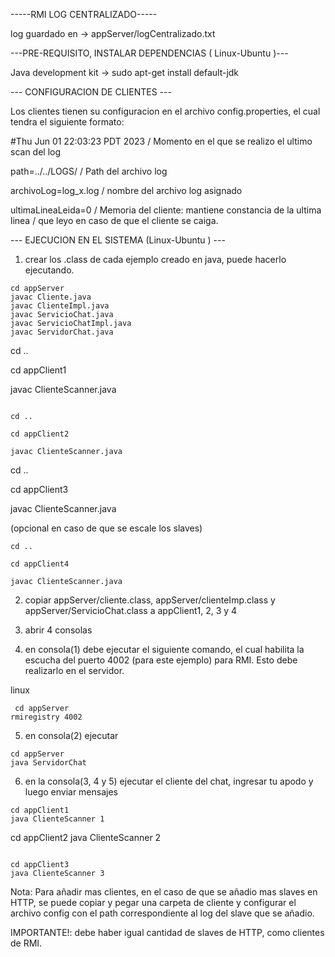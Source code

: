 -----RMI LOG CENTRALIZADO-----

log guardado en -> appServer/logCentralizado.txt

---PRE-REQUISITO, INSTALAR DEPENDENCIAS ( Linux-Ubuntu )---

Java development kit -> sudo apt-get install default-jdk

--- CONFIGURACION DE CLIENTES ---

Los clientes tienen su configuracion en el archivo config.properties, el cual tendra el siguiente formato:

#Thu Jun 01 22:03:23 PDT 2023   / Momento en el que se realizo el ultimo scan del log

path=../../LOGS/                / Path del archivo log

archivoLog=log_x.log            / nombre del archivo log asignado

ultimaLineaLeida=0              / Memoria del cliente: mantiene constancia de la ultima linea
                                / que leyo en caso de que el cliente se caiga.


--- EJECUCION EN EL SISTEMA (Linux-Ubuntu ) ---

1) crear los .class de cada ejemplo creado en java, puede hacerlo ejecutando.

```
cd appServer
javac Cliente.java
javac ClienteImpl.java
javac ServicioChat.java
javac ServicioChatImpl.java
javac ServidorChat.java
```

cd ..

cd appClient1

javac ClienteScanner.java

```

cd ..

cd appClient2

javac ClienteScanner.java

```

cd ..

cd appClient3

javac ClienteScanner.java

(opcional en caso de que se escale los slaves)

```
cd ..

cd appClient4

javac ClienteScanner.java

```

2) copiar appServer/cliente.class, appServer/clienteImp.class y appServer/ServicioChat.class a appClient1, 2, 3 y 4


3) abrir 4 consolas

4) en consola(1) debe ejecutar el siguiente comando, el cual habilita la escucha del puerto 4002 (para este ejemplo) para RMI. Esto debe realizarlo en el servidor.

linux
```
 cd appServer
rmiregistry 4002
```
5) en consola(2) ejecutar

```
cd appServer
java ServidorChat
```

6) en la consola(3, 4 y 5) ejecutar el cliente del chat, ingresar tu apodo y luego enviar mensajes

```
cd appClient1
java ClienteScanner 1
```

cd appClient2
java ClienteScanner 2
```

cd appClient3
java ClienteScanner 3
````

Nota: Para añadir mas clientes, en el caso de que se añadio mas slaves en HTTP, se puede copiar y pegar una carpeta de cliente y configurar el archivo config con el path correspondiente al log del slave que se añadio.

IMPORTANTE!: debe haber igual cantidad de slaves de HTTP, como clientes de RMI.